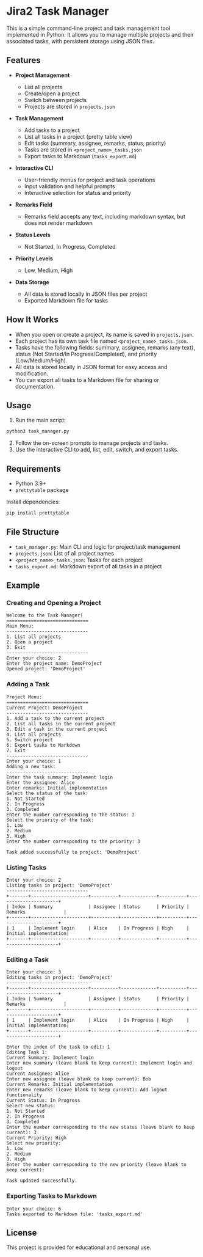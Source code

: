 # Jira2 Task Manager

This is a simple command-line project and task management tool implemented in Python. It allows you to manage multiple projects and their associated tasks, with persistent storage using JSON files.

## Features

- **Project Management**
  - List all projects
  - Create/open a project
  - Switch between projects
  - Projects are stored in `projects.json`

- **Task Management**
  - Add tasks to a project
  - List all tasks in a project (pretty table view)
  - Edit tasks (summary, assignee, remarks, status, priority)
  - Tasks are stored in `<project_name>_tasks.json`
  - Export tasks to Markdown (`tasks_export.md`)

- **Interactive CLI**
  - User-friendly menus for project and task operations
  - Input validation and helpful prompts
  - Interactive selection for status and priority

- **Remarks Field**
  - Remarks field accepts any text, including markdown syntax, but does not render markdown

- **Status Levels**
  - Not Started, In Progress, Completed

- **Priority Levels**
  - Low, Medium, High

- **Data Storage**
  - All data is stored locally in JSON files per project
  - Exported Markdown file for tasks

## How It Works

- When you open or create a project, its name is saved in `projects.json`.
- Each project has its own task file named `<project_name>_tasks.json`.
- Tasks have the following fields: summary, assignee, remarks (any text), status (Not Started/In Progress/Completed), and priority (Low/Medium/High).
- All data is stored locally in JSON format for easy access and modification.
- You can export all tasks to a Markdown file for sharing or documentation.

## Usage

1. Run the main script:
  ```bash
  python3 task_manager.py
  ```
2. Follow the on-screen prompts to manage projects and tasks.
3. Use the interactive CLI to add, list, edit, switch, and export tasks.

## Requirements

- Python 3.9+
- `prettytable` package

Install dependencies:
```bash
pip install prettytable
```

## File Structure

- `task_manager.py`: Main CLI and logic for project/task management
- `projects.json`: List of all project names
- `<project_name>_tasks.json`: Tasks for each project
- `tasks_export.md`: Markdown export of all tasks in a project

## Example

### Creating and Opening a Project
```
Welcome to the Task Manager!
==============================
Main Menu:
------------------------------
1. List all projects
2. Open a project
3. Exit
------------------------------
Enter your choice: 2
Enter the project name: DemoProject
Opened project: 'DemoProject'
```

### Adding a Task
```
Project Menu:
==============================
Current Project: DemoProject
------------------------------
1. Add a task to the current project
2. List all tasks in the current project
3. Edit a task in the current project
4. List all projects
5. Switch project
6. Export tasks to Markdown
7. Exit
------------------------------
Enter your choice: 1
Adding a new task:
------------------------------
Enter the task summary: Implement login
Enter the assignee: Alice
Enter remarks: Initial implementation
Select the status of the task:
1. Not Started
2. In Progress
3. Completed
Enter the number corresponding to the status: 2
Select the priority of the task:
1. Low
2. Medium
3. High
Enter the number corresponding to the priority: 3

Task added successfully to project: 'DemoProject'
```

### Listing Tasks
```
Enter your choice: 2
Listing tasks in project: 'DemoProject'
------------------------------
+-------+---------------------+----------+-------------+----------+----------------------+
| Index | Summary             | Assignee | Status      | Priority | Remarks              |
+-------+---------------------+----------+-------------+----------+----------------------+
| 1     | Implement login     | Alice    | In Progress | High     | Initial implementation|
+-------+---------------------+----------+-------------+----------+----------------------+
```

### Editing a Task
```
Enter your choice: 3
Editing tasks in project: 'DemoProject'
------------------------------
+-------+---------------------+----------+-------------+----------+----------------------+
| Index | Summary             | Assignee | Status      | Priority | Remarks              |
+-------+---------------------+----------+-------------+----------+----------------------+
| 1     | Implement login     | Alice    | In Progress | High     | Initial implementation|
+-------+---------------------+----------+-------------+----------+----------------------+

Enter the index of the task to edit: 1
Editing Task 1:
Current Summary: Implement login
Enter new summary (leave blank to keep current): Implement login and logout
Current Assignee: Alice
Enter new assignee (leave blank to keep current): Bob
Current Remarks: Initial implementation
Enter new remarks (leave blank to keep current): Add logout functionality
Current Status: In Progress
Select new status:
1. Not Started
2. In Progress
3. Completed
Enter the number corresponding to the new status (leave blank to keep current): 3
Current Priority: High
Select new priority:
1. Low
2. Medium
3. High
Enter the number corresponding to the new priority (leave blank to keep current):

Task updated successfully.
```

### Exporting Tasks to Markdown
```
Enter your choice: 6
Tasks exported to Markdown file: 'tasks_export.md'
```

## License

This project is provided for educational and personal use.
